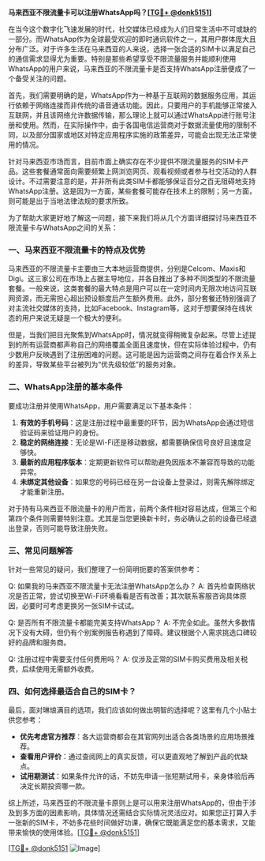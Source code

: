 **马来西亚不限流量卡可以注册WhatsApp吗？[[TG💪+ @donk5151](https://t.me/s/donk5151)]**

在当今这个数字化飞速发展的时代，社交媒体已经成为人们日常生活中不可或缺的一部分。而WhatsApp作为全球最受欢迎的即时通讯软件之一，其用户群体庞大且分布广泛。对于许多生活在马来西亚的人来说，选择一张合适的SIM卡以满足自己的通信需求显得尤为重要。特别是那些希望享受不限流量服务并能顺利使用WhatsApp的用户来说，马来西亚的不限流量卡是否支持WhatsApp注册便成了一个备受关注的问题。

首先，我们需要明确的是，WhatsApp作为一种基于互联网的数据服务应用，其运行依赖于网络连接而非传统的语音通话功能。因此，只要用户的手机能够正常接入互联网，并且该网络允许数据传输，那么理论上就可以通过WhatsApp进行账号注册和使用。然而，在实际操作中，由于各国电信运营商对于数据流量使用的限制不同，以及部分国家或地区对特定应用程序实施的政策差异，可能会出现无法正常使用的情况。

针对马来西亚市场而言，目前市面上确实存在不少提供不限流量服务的SIM卡产品。这些套餐通常面向需要频繁上网浏览网页、观看视频或者参与社交活动的人群设计。不过需要注意的是，并非所有此类SIM卡都能够保证百分之百无阻碍地支持WhatsApp注册。这是因为一方面，某些套餐可能存在技术上的限制；另一方面，则可能是出于当地法律法规的要求所致。

为了帮助大家更好地了解这一问题，接下来我们将从几个方面详细探讨马来西亚不限流量卡与WhatsApp之间的关系：

### 一、马来西亚不限流量卡的特点及优势

马来西亚的不限流量卡主要由三大本地运营商提供，分别是Celcom、Maxis和Digi。这三家公司在市场上占据主导地位，并各自推出了多种不同类型的不限流量套餐。一般来说，这类套餐的最大特点是用户可以在一定时间内无限次地访问互联网资源，而无需担心超出预设额度后产生额外费用。此外，部分套餐还特别强调了对主流社交媒体的支持，比如Facebook、Instagram等，这对于想要保持在线状态的用户来说无疑是一个极大的便利。

但是，当我们把目光聚焦到WhatsApp时，情况就变得稍微复杂起来。尽管上述提到的所有运营商都声称自己的网络覆盖全面且速度快，但在实际体验过程中，仍有少数用户反映遇到了注册困难的问题。这可能是因为运营商之间存在着合作关系上的差异，导致某些平台被列为“优先级较低”的服务对象。

### 二、WhatsApp注册的基本条件

要成功注册并使用WhatsApp，用户需要满足以下基本条件：
1. **有效的手机号码**：这是注册过程中最重要的环节，因为WhatsApp会通过短信验证码来验证用户的身份。
2. **稳定的网络连接**：无论是Wi-Fi还是移动数据，都需要确保信号良好且速度足够快。
3. **最新的应用程序版本**：定期更新软件可以帮助避免因版本不兼容而导致的功能异常。
4. **未绑定其他设备**：如果您的号码已经在另一台设备上登录过，则需先解除绑定才能重新注册。

对于持有马来西亚不限流量卡的用户而言，前两个条件相对容易达成，但第三个和第四个条件则需要特别注意。尤其是当您更换新卡时，务必确认之前的设备已经退出登录，否则可能导致注册失败。

### 三、常见问题解答

针对一些常见的疑问，我们整理了一份简明扼要的答案供参考：

Q: 如果我的马来西亚不限流量卡无法注册WhatsApp怎么办？
A: 首先检查网络状况是否正常，尝试切换至Wi-Fi环境看看是否有改善；其次联系客服咨询具体原因，必要时可考虑更换另一张SIM卡试试。

Q: 是否所有不限流量卡都能完美支持WhatsApp？
A: 不完全如此。虽然大多数情况下没有大碍，但仍有个别案例报告称遇到了障碍。建议根据个人需求挑选口碑较好的品牌和服务商。

Q: 注册过程中需要支付任何费用吗？
A: 仅涉及正常的SIM卡购买费用及相关税费，后续使用无需额外收费。

### 四、如何选择最适合自己的SIM卡？

最后，面对琳琅满目的选项，我们应该如何做出明智的选择呢？这里有几个小贴士供您参考：
- **优先考虑官方推荐**：各大运营商都会在其官网列出适合各类场景的应用场景推荐。
- **查看用户评价**：通过查阅网上的真实反馈，可以更直观地了解到产品的优缺点。
- **试用期测试**：如果条件允许的话，不妨先申请一张短期试用卡，亲身体验后再决定长期投资哪一款。

综上所述，马来西亚的不限流量卡原则上是可以用来注册WhatsApp的，但由于涉及到多方面的因素影响，具体情况还需结合实际情况灵活应对。如果您正打算入手一张新的SIM卡，不妨多花些时间做好功课，确保它既能满足您的基本需求，又能带来愉快的使用体验。[[TG💪+ @donk5151](https://t.me/s/donk5151)]

[[TG💪+ @donk5151](https://t.me/s/donk5151) ![Image](https://i.postimg.cc/rwNCRYN7/Snipaste-2025-04-30-17-27-05.png)]